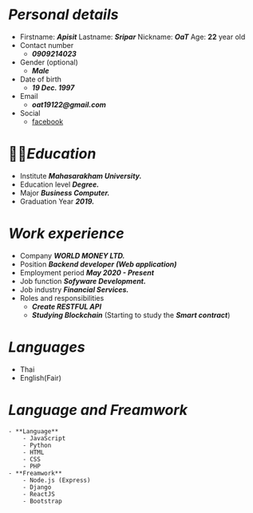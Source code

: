 # ***Personal details***
- Firstname:  ___Apisit___ Lastname: ___Sripar___ Nickname:  ___OaT___ Age: __22__ year old
- Contact number
    - ___0909214023___
- Gender (optional) 
    - ___Male___
- Date of birth
    - ___19 Dec. 1997___
- Email 
    - ___oat19122@gmail.com___
- Social
    - [facebook](https://web.facebook.com/apisit.seepar/)
        
# 👨‍🎓***Education*** 
- Institute ___Mahasarakham University.___
- Education level ___Degree.___
- Major ___Business Computer.___
- Graduation Year ___2019.___

# ***Work experience***
- Company ___WORLD MONEY LTD.___
- Position ___Backend developer (Web application)___
- Employment period ___May 2020 - Present___
- Job function ___Sofyware Development.___
- Job industry ___Financial Services.___
- Roles and responsibilities
    - ***Create RESTFUL API***
    - ***Studying Blockchain*** (Starting to study the ***Smart contract***)
    
# ***Languages***
- Thai 
- English(Fair)

# ***Language and Freamwork***
    - **Language**
        - JavaScript
        - Python
        - HTML
        - CSS
        - PHP
    - **Freamwork**
        - Node.js (Express)
        - Django
        - ReactJS
        - Bootstrap


